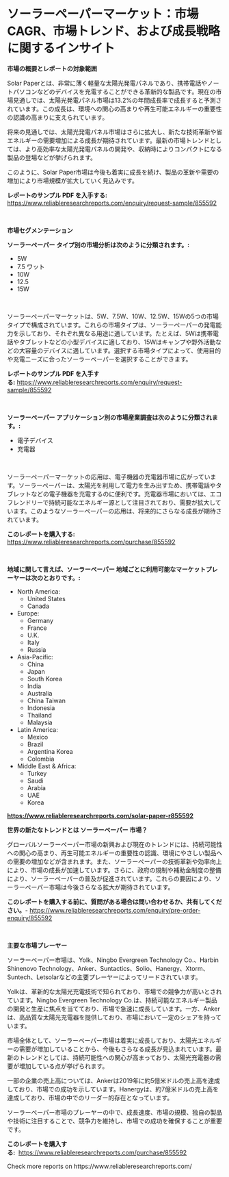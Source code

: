 <p><h1>ソーラーペーパーマーケット：市場CAGR、市場トレンド、および成長戦略に関するインサイト</h1></p><p><strong>市場の概要とレポートの対象範囲</strong></p>
<p><p>Solar Paperとは、非常に薄く軽量な太陽光発電パネルであり、携帯電話やノートパソコンなどのデバイスを充電することができる革新的な製品です。現在の市場見通しでは、太陽光発電パネル市場は13.2%の年間成長率で成長すると予測されています。この成長は、環境への関心の高まりや再生可能エネルギーの重要性の認識の高まりに支えられています。</p><p>将来の見通しでは、太陽光発電パネル市場はさらに拡大し、新たな技術革新や省エネルギーの需要増加による成長が期待されています。最新の市場トレンドとしては、より高効率な太陽光発電パネルの開発や、収納時によりコンパクトになる製品の登場などが挙げられます。</p><p>このように、Solar Paper市場は今後も着実に成長を続け、製品の革新や需要の増加により市場規模が拡大していく見込みです。</p></p>
<p><strong>レポートのサンプル PDF を入手する:</strong> <a href="https://www.reliableresearchreports.com/enquiry/request-sample/855592">https://www.reliableresearchreports.com/enquiry/request-sample/855592</a></p>
<p>&nbsp;</p>
<p><strong>市場セグメンテーション</strong></p>
<p><strong>ソーラーペーパー タイプ別の市場分析は次のように分類されます。:</strong></p>
<p><ul><li>5W</li><li>7.5 ワット</li><li>10W</li><li>12.5</li><li>15W</li></ul></p>
<p>&nbsp;</p>
<p><p>ソーラーペーパーマーケットは、5W、7.5W、10W、12.5W、15Wの5つの市場タイプで構成されています。これらの市場タイプは、ソーラーペーパーの発電能力を示しており、それぞれ異なる用途に適しています。たとえば、5Wは携帯電話やタブレットなどの小型デバイスに適しており、15Wはキャンプや野外活動などの大容量のデバイスに適しています。選択する市場タイプによって、使用目的や充電ニーズに合ったソーラーペーパーを選択することができます。</p></p>
<p><strong>レポートのサンプル PDF を入手する:</strong>&nbsp;<a href="https://www.reliableresearchreports.com/enquiry/request-sample/855592">https://www.reliableresearchreports.com/enquiry/request-sample/855592</a></p>
<p>&nbsp;</p>
<p><strong> ソーラーペーパー アプリケーション別の市場産業調査は次のように分類されます。:</strong></p>
<p><ul><li>電子デバイス</li><li>充電器</li></ul></p>
<p>&nbsp;</p>
<p><p>ソーラーペーパーマーケットの応用は、電子機器の充電器市場に広がっています。ソーラーペーパーは、太陽光を利用して電力を生み出すため、携帯電話やタブレットなどの電子機器を充電するのに便利です。充電器市場においては、エコフレンドリーで持続可能なエネルギー源として注目されており、需要が拡大しています。このようなソーラーペーパーの応用は、将来的にさらなる成長が期待されています。</p></p>
<p><strong>このレポートを購入する:</strong>&nbsp; <a href="https://www.reliableresearchreports.com/purchase/855592">https://www.reliableresearchreports.com/purchase/855592</a></p>
<p>&nbsp;</p>
<p><strong>地域に関して言えば、ソーラーペーパー 地域ごとに利用可能なマーケットプレーヤーは次のとおりです。:</strong></p>
<p><ul>
    <li>
        North America:
        <ul>
            <li>United States</li>
            <li>Canada</li>
        </ul>
    </li>
    <li>
        Europe:
        <ul>
            <li>Germany</li>
            <li>France</li>
            <li>U.K.</li>
            <li>Italy</li>
            <li>Russia</li>
        </ul>
    </li>
    <li>
        Asia-Pacific:
        <ul>
            <li>China</li>
            <li>Japan</li>
            <li>South Korea</li>
            <li>India</li>
            <li>Australia</li>
            <li>China Taiwan</li>
            <li>Indonesia</li>
            <li>Thailand</li>
            <li>Malaysia</li>
        </ul>
    </li>
    <li>
        Latin America:
        <ul>
            <li>Mexico</li>
            <li>Brazil</li>
            <li>Argentina Korea</li>
            <li>Colombia</li>
        </ul>
    </li>
    <li>
        Middle East & Africa:
        <ul>
            <li>Turkey</li>
            <li>Saudi</li>
            <li>Arabia</li>
            <li>UAE</li>
            <li>Korea</li>
        </ul>
    </li>
    </ul></p>
<p><strong><a href="https://www.reliableresearchreports.com/solar-paper-r855592">https://www.reliableresearchreports.com/solar-paper-r855592</a></strong>&nbsp;</p>
<p><strong>世界の新たなトレンドとは ソーラーペーパー 市場？</strong></p>
<p><p>グローバルソーラーペーパー市場の新興および現在のトレンドには、持続可能性への関心の高まり、再生可能エネルギーの重要性の認識、環境にやさしい製品への需要の増加などが含まれます。また、ソーラーペーパーの技術革新や効率向上により、市場の成長が加速しています。さらに、政府の規制や補助金制度の整備により、ソーラーペーパーの普及が促進されています。これらの要因により、ソーラーペーパー市場は今後さらなる拡大が期待されています。</p></p>
<p><strong>このレポートを購入する前に、質問がある場合は問い合わせるか、共有してください。</strong>- <a href="https://www.reliableresearchreports.com/enquiry/pre-order-enquiry/855592">https://www.reliableresearchreports.com/enquiry/pre-order-enquiry/855592</a></p>
<p>&nbsp;</p>
<p><strong>主要な市場プレーヤー</strong></p>
<p><p>ソーラーペーパー市場は、Yolk、Ningbo Evergreen Technology Co.、Harbin Shinenovo Technology、Anker、Suntactics、Solio、Hanergy、Xtorm、Suntech、Letsolarなどの主要プレーヤーによってリードされています。</p><p> Yolkは、革新的な太陽光充電技術で知られており、市場での競争力が高いとされています。Ningbo Evergreen Technology Co.は、持続可能なエネルギー製品の開発と生産に焦点を当てており、市場で急速に成長しています。一方、Ankerは、高品質な太陽光充電器を提供しており、市場において一定のシェアを持っています。</p><p>市場全体として、ソーラーペーパー市場は着実に成長しており、太陽光エネルギーの需要が増加していることから、今後もさらなる成長が見込まれています。最新のトレンドとしては、持続可能性への関心が高まっており、太陽光充電器の需要が増加している点が挙げられます。</p><p>一部の企業の売上高については、Ankerは2019年に約5億米ドルの売上高を達成しており、市場での成功を示しています。Hanergyは、約7億米ドルの売上高を達成しており、市場の中でのリーダー的存在となっています。</p><p>ソーラーペーパー市場のプレーヤーの中で、成長速度、市場の規模、独自の製品や技術に注目することで、競争力を維持し、市場での成功を確保することが重要です。</p></p>
<p><strong>このレポートを購入する:</strong>&nbsp;&nbsp;<a href="https://www.reliableresearchreports.com/purchase/855592">https://www.reliableresearchreports.com/purchase/855592</a></p>
<p>Check more reports on https://www.reliableresearchreports.com/</p>